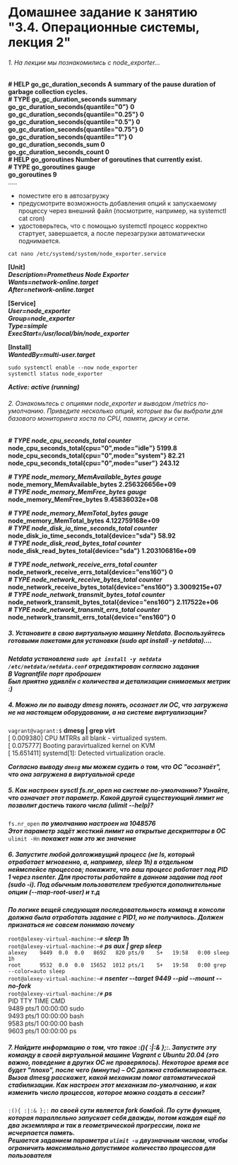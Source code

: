 # Домашнее задание к занятию "3.4. Операционные системы, лекция 2"


###### 1. На лекции мы познакомились с node_exporter...  


**# HELP go_gc_duration_seconds A summary of the pause duration of garbage collection cycles.**  
**# TYPE go_gc_duration_seconds summary**  
**go_gc_duration_seconds{quantile="0"} 0**   
**go_gc_duration_seconds{quantile="0.25"} 0**  
**go_gc_duration_seconds{quantile="0.5"} 0**  
**go_gc_duration_seconds{quantile="0.75"} 0**  
**go_gc_duration_seconds{quantile="1"} 0**  
**go_gc_duration_seconds_sum 0**  
**go_gc_duration_seconds_count 0**  
**# HELP go_goroutines Number of goroutines that currently exist.**  
**# TYPE go_goroutines gauge**  
**go_goroutines 9**  
.....
 - поместите его в автозагрузку
 - предусмотрите возможность добавления опций к запускаемому процессу через внешний файл (посмотрите, например, на systemctl cat cron)  
 - удостоверьтесь, что с помощью systemctl процесс корректно стартует, завершается, а после перезагрузки автоматически поднимается.

`cat nano /etc/systemd/system/node_exporter.service`

**[Unit]**  
***Description=Prometheus Node Exporter***  
***Wants=network-online.target***  
***After=network-online.target***

**[Service]**  
***User=node_exporter***  
***Group=node_exporter***  
***Type=simple***  
***ExecStart=/usr/local/bin/node_exporter***

**[Install]**  
***WantedBy=multi-user.target***

`sudo systemctl enable --now node_exporter`  
`systemctl status node_exporter`

***Active: active  (running)***
###### 2. Ознакомьтесь с опциями node_exporter и выводом /metrics по-умолчанию. Приведите несколько опций, которые вы бы выбрали для базового мониторинга хоста по CPU, памяти, диску и сети.
***# TYPE node_cpu_seconds_total counter***  
**node_cpu_seconds_total{cpu="0",mode="idle"} 5199.8**  
**node_cpu_seconds_total{cpu="0",mode="system"} 82.21**  
**node_cpu_seconds_total{cpu="0",mode="user"} 243.12**

***# TYPE node_memory_MemAvailable_bytes gauge***  
**node_memory_MemAvailable_bytes 2.256326656e+09**  
***# TYPE node_memory_MemFree_bytes gauge***  
**node_memory_MemFree_bytes 9.45836032e+08**  

***# TYPE node_memory_MemTotal_bytes gauge***  
**node_memory_MemTotal_bytes 4.122759168e+09**  
***# TYPE node_disk_io_time_seconds_total counter***  
**node_disk_io_time_seconds_total{device="sda"} 58.92**  
***# TYPE node_disk_read_bytes_total counter***  
**node_disk_read_bytes_total{device="sda"} 1.203106816e+09**

***# TYPE node_network_receive_errs_total counter***  
**node_network_receive_errs_total{device="ens160"} 0**  
***# TYPE node_network_receive_bytes_total counter***
**node_network_receive_bytes_total{device="ens160"} 3.3009215e+07**  
***# TYPE node_network_transmit_bytes_total counter***  
**node_network_transmit_bytes_total{device="ens160"} 2.117522e+06**  
***# TYPE node_network_transmit_errs_total counter***  
**node_network_transmit_errs_total{device="ens160"} 0**

 
##### 3. Установите в свою виртуальную машину Netdata. Воспользуйтесь готовыми пакетами для установки (sudo apt install -y netdata)....

***Netdata установлена `sudo apt install -y netdata`***  
***`/etc/netdata/netdata.conf` отредактирован согласно задания***  
***В Vagrantfile порт проброшен***  
***Был приятно удивлён с количества и детализации снимаемых метрик :)***


##### 4. Можно ли по выводу dmesg понять, осознает ли ОС, что загружена не на настоящем оборудовании, а на системе виртуализации?

`vagrant@vagrant:$` **dmesg | grep virt**  
[    0.009380] CPU MTRRs all blank - virtualized system.  
[    0.075777] Booting paravirtualized kernel on KVM  
[   15.651411] systemd[1]: Detected virtualization oracle.  

***Согласно выводу `dmesg` мы можем судить о том, что ОС "осознаёт", что она загружена в виртуальной среде***


##### 5. Как настроен sysctl fs.nr_open на системе по-умолчанию? Узнайте, что означает этот параметр. Какой другой существующий лимит не позволит достичь такого числа (ulimit --help)?

`fs.nr_open` ***по умолчанию настроен на 1048576***  
***Этот параметр задёт жесткий лимит на открытые дескрипторы в ОС***  
`ulimit -Hn` ***покажет нам это же значение***


##### 6. Запустите любой долгоживущий процесс (не ls, который отработает мгновенно, а, например, sleep 1h) в отдельном неймспейсе процессов; покажите, что ваш процесс работает под PID 1 через nsenter. Для простоты работайте в данном задании под root (sudo -i). Под обычным пользователем требуются дополнительные опции (--map-root-user) и т.д

***По логике вещей следующая последовательность команд в консоли должна была отработать задание с PID1, но не получилось. Должен признаться не совсем понимаю почему***

`root@alexey-virtual-machine:~#` ***sleep 1h***  
`root@alexey-virtual-machine:~#` ***ps aux | grep sleep***  
`alexey    9449  0.0  0.0   8692   820 pts/0    S+   19:58   0:00 sleep 1h`  
`root      9532  0.0  0.0  15652  1012 pts/1    S+   19:58   0:00 grep --color=auto sleep`  
`root@alexey-virtual-machine:~#` ***nsenter --target 9449 --pid --mount --no-fork***  
`root@alexey-virtual-machine:/#` ***ps***  
  PID TTY          TIME CMD  
 9489 pts/1    00:00:00 sudo  
 9493 pts/1    00:00:00 bash  
 9583 pts/1    00:00:00 bash  
 9603 pts/1    00:00:00 ps


##### 7. Найдите информацию о том, что такое :(){ :|:& };:. Запустите эту команду в своей виртуальной машине Vagrant с Ubuntu 20.04 (это важно, поведение в других ОС не проверялось). Некоторое время все будет "плохо", после чего (минуты) – ОС должна стабилизироваться. Вызов dmesg расскажет, какой механизм помог автоматической стабилизации. Как настроен этот механизм по-умолчанию, и как изменить число процессов, которое можно создать в сессии?

`:(){ :|:& };:` ***по своей сути является fork бомбой. По сути функция, которая параллельно запускает себя дважды, потом каждая ещё по два экземпляра и так в геометрической прогрессии, пока не исчерпается память.***  
***Решается заданием параметра `ulimit -u` двузначным числом, чтобы ограничить максимально допустимое количество процессов для пользователя***
